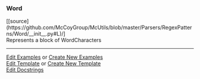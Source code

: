 ### <a id="McUtils.Parsers.RegexPatterns.Word">Word</a> 
<div class="docs-source-link" markdown="1">
[[source](https://github.com/McCoyGroup/McUtils/blob/master/Parsers/RegexPatterns/Word/__init__.py#L)/]
</div>
Represents a block of WordCharacters



___

[Edit Examples](https://github.com/McCoyGroup/McUtils/edit/master/ci/examples/McUtils/Parsers/RegexPatterns/Word.md) or 
[Create New Examples](https://github.com/McCoyGroup/McUtils/new/master/?filename=ci/examples/McUtils/Parsers/RegexPatterns/Word.md) <br/>
[Edit Template](https://github.com/McCoyGroup/McUtils/edit/master/ci/docs/McUtils/Parsers/RegexPatterns/Word.md) or 
[Create New Template](https://github.com/McCoyGroup/McUtils/new/master/?filename=ci/docs/templates/McUtils/Parsers/RegexPatterns/Word.md) <br/>
[Edit Docstrings](https://github.com/McCoyGroup/McUtils/edit/master/Parsers/RegexPatterns/Word/__init__.py#L?message=Update%20Docs)

